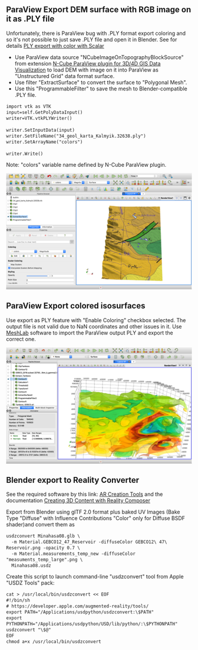 ## ParaView Export DEM surface with RGB image on it as .PLY file

Unfortunately, there is ParaView bug with .PLY format export coloring and so it's not possible to just save .PLY file and open it in Blender. See for details [PLY export with color with Scalar](https://discourse.paraview.org/t/ply-export-with-color-with-scalar/1804/21)

* Use ParaView data source "NCubeImageOnTopographyBlockSource" from extension [N-Cube ParaView plugin for 3D/4D GIS Data Visualization](https://github.com/mobigroup/ParaView-plugins)
to load DEM with image on it into ParaView as "Unstructured Grid" data format surface.
* Use filter "ExtractSurface" to convert the surface to "Polygonal Mesh".
* Use this "ProgrammableFilter" to save the mesh to Blender-compatible .PLY file.
```
import vtk as VTK
input=self.GetPolyDataInput()
writer=VTK.vtkPLYWriter()

writer.SetInputData(input)
writer.SetFileName("34_geol_karta_Kalmyik.32638.ply")
writer.SetArrayName("colors")

writer.Write()
```
Note: "colors" variable name defined by N-Cube ParaView plugin.

![](ParaView_export_ply.png)

## ParaView Export colored isosurfaces

Use export as PLY feature with "Enable Coloring" checkbox selected. The output file is not valid due to NaN coordinates and other issues in it. Use [MeshLab](https://www.meshlab.net/) software to import the ParaView output PLY and export the correct one.

![](ParaView_export_ply2.png)

## Blender export to Reality Converter

See the required software by this link: [AR Creation Tools](https://developer.apple.com/augmented-reality/tools/) and the documentation [Creating 3D Content with Reality Composer](https://developer.apple.com/documentation/realitykit/creating_3d_content_with_reality_composer)

Export from Blender using glTF 2.0 format plus baked UV Images (Bake Type "Diffuse" with Influence Contributions "Color" only for Diffuse BSDF shader)and convert them as
```
usdzconvert Minahasa08.glb \
  -m Material.GEBCO12_47_Reservoir -diffuseColor GEBCO12\ 47\ Reservoir.png -opacity 0.7 \
  -m Material.measurements_temp_new -diffuseColor "measuments_temp_large".png \
  Minahasa08.usdz
```

Create this script to launch command-line "usdzconvert" tool from Apple "USDZ Tools" pack:
```
cat > /usr/local/bin/usdzconvert << EOF
#!/bin/sh
# https://developer.apple.com/augmented-reality/tools/
export PATH="/Applications/usdpython/usdzconvert:\$PATH"
export PYTHONPATH="/Applications/usdpython/USD/lib/python/:\$PYTHONPATH"
usdzconvert "\$@"
EOF
chmod a+x /usr/local/bin/usdzconvert
```
